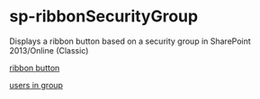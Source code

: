 # sp-ribbonSecurityGroup
Displays a ribbon button based on a security group in SharePoint 2013/Online (Classic)

[ribbon button](https://github.com/gunjandatta/sp-ribbonSecurityGroup/blob/master/images/ribbonButton.png)

[users in group](https://github.com/gunjandatta/sp-ribbonSecurityGroup/blob/master/images/usersInGroup.png)
